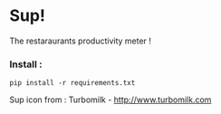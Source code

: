  Sup!
 ====

 The restaraurants productivity meter !

 ### Install :

 `pip install -r requirements.txt`


 Sup icon from : Turbomilk - http://www.turbomilk.com
